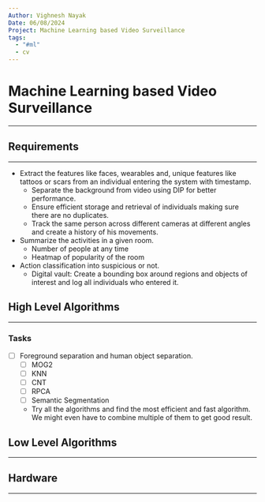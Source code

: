 ```yaml
---
Author: Vighnesh Nayak
Date: 06/08/2024
Project: Machine Learning based Video Surveillance
tags:
  - "#ml"
  - cv
---
```

# Machine Learning based Video Surveillance
---
## Requirements
---
- Extract the features like faces, wearables and, unique features like tattoos or scars from an individual entering the system with timestamp.
	- Separate the background from video using DIP for better performance.
	- Ensure efficient storage and retrieval of individuals making sure there are no duplicates.
	- Track the same person across different cameras at different angles and create a history of his movements.
- Summarize the activities in a given room.
	- Number of people at any time
	- Heatmap of popularity of the room
- Action classification into suspicious or not.
	- Digital vault: Create a bounding box around regions and objects of interest and log all individuals who entered it.
## High Level Algorithms
---
### Tasks
- [ ] Foreground separation and human object separation.
	- [ ] MOG2
	- [ ] KNN
	- [ ] CNT
	- [ ] RPCA
	- [ ] Semantic Segmentation
	- Try all the algorithms and find the most efficient and fast algorithm. We might even have to combine multiple of them to get good result.
## Low Level Algorithms
---

## Hardware
---
